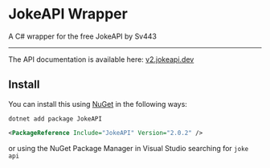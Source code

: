 # JokeAPI Wrapper

A C# wrapper for the free JokeAPI by Sv443

---

The API documentation is available here: 
[v2.jokeapi.dev](https://v2.jokeapi.dev)

## Install

You can install this using [NuGet](https://www.nuget.org/packages/JokeAPI/) in the following ways:

```dotnet
dotnet add package JokeAPI
```

```xml
<PackageReference Include="JokeAPI" Version="2.0.2" />
```

or using the NuGet Package Manager in Visual Studio searching for ```joke api```
